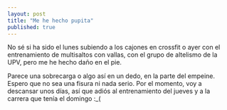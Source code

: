 ```yaml
---
layout: post
title: "Me he hecho pupita"
published: true
---
```


No sé si ha sido el lunes subiendo a los cajones en crossfit o ayer con el entrenamiento de multisaltos con vallas, con el grupo de altelismo de la UPV, pero me he hecho daño en el pie.

Parece una sobrecarga o algo así en un dedo, en la parte del empeine. Espero que no sea una fisura ni nada serio. Por el momento, voy a descansar unos días, así que adiós al entrenamiento del jueves y a la carrera que tenía el domingo :\_( 

